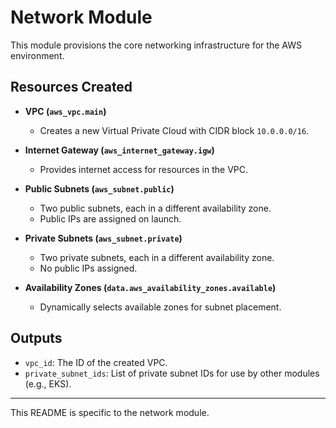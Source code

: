 # Network Module

This module provisions the core networking infrastructure for the AWS environment.

## Resources Created

- **VPC (`aws_vpc.main`)**
  - Creates a new Virtual Private Cloud with CIDR block `10.0.0.0/16`.

- **Internet Gateway (`aws_internet_gateway.igw`)**
  - Provides internet access for resources in the VPC.

- **Public Subnets (`aws_subnet.public`)**
  - Two public subnets, each in a different availability zone.
  - Public IPs are assigned on launch.

- **Private Subnets (`aws_subnet.private`)**
  - Two private subnets, each in a different availability zone.
  - No public IPs assigned.

- **Availability Zones (`data.aws_availability_zones.available`)**
  - Dynamically selects available zones for subnet placement.

## Outputs
- `vpc_id`: The ID of the created VPC.
- `private_subnet_ids`: List of private subnet IDs for use by other modules (e.g., EKS).

---
This README is specific to the network module.
